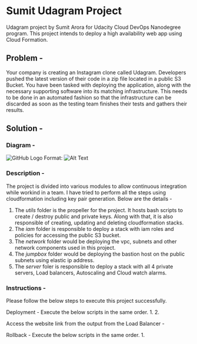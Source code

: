 # Sumit Udagram Project
Udagram project by Sumit Arora for Udacity Cloud DevOps Nanodegree program. This project intends to deploy a high availability web app using Cloud Formation.

## Problem - 
Your company is creating an Instagram clone called Udagram. Developers pushed the latest version of their code in a zip file located in a public S3 Bucket.
You have been tasked with deploying the application, along with the necessary supporting software into its matching infrastructure.
This needs to be done in an automated fashion so that the infrastructure can be discarded as soon as the testing team finishes their tests and gathers their results.

## Solution - 

### Diagram - 
![GitHub Logo](/images/logo.png)
Format: ![Alt Text](url)

### Description - 
The project is divided into various modules to allow continuous integration while workind in a team.
I have tried to perform all the steps using cloudformation including key pair generation.
Below are the details - 

1. The *utils* folder is the propeller for the project. It hosts bash scripts to create / destroy public and private keys. Along with that, it is also responsible of creating, updating and deleting cloudformation stacks.
2. The *iam* folder is responsible to deploy a stack with iam roles and policies for accessing the public S3 bucket.
3. The *network* folder would be deploying the vpc, subnets and other network components used in this project.
4. The *jumpbox* folder would be deploying the bastion host on the public subnets using elastic ip address.
5. The *server* foler is responsible to deploy a stack with all 4 private servers, Load balancers, Autoscaling and Cloud watch alarms.

### Instructions - 
Please follow the below steps to execute this project successfully.

Deployment - 
Execute the below scripts in the same order.
1. 
2. 

Access the website link from the output from the Load Balancer - 


Rollback - 
Execute the below scripts in the same order.
1. 
